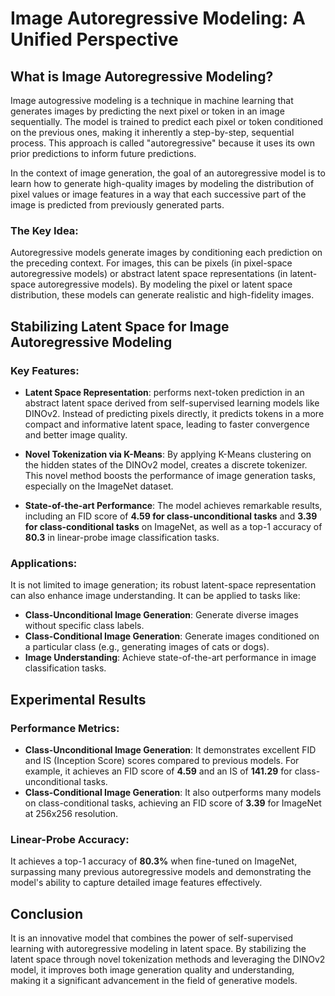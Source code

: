 # Image Autoregressive Modeling: A Unified Perspective

## What is Image Autoregressive Modeling?

Image autogressive modeling is a technique in machine learning that generates images by predicting the next pixel or token in an image sequentially. The model is trained to predict each pixel or token conditioned on the previous ones, making it inherently a step-by-step, sequential process. This approach is called "autoregressive" because it uses its own prior predictions to inform future predictions.

In the context of image generation, the goal of an autoregressive model is to learn how to generate high-quality images by modeling the distribution of pixel values or image features in a way that each successive part of the image is predicted from previously generated parts.

### The Key Idea:
Autoregressive models generate images by conditioning each prediction on the preceding context. For images, this can be pixels (in pixel-space autoregressive models) or abstract latent space representations (in latent-space autoregressive models). By modeling the pixel or latent space distribution, these models can generate realistic and high-fidelity images.

## Stabilizing Latent Space for Image Autoregressive Modeling

### Key Features:
- **Latent Space Representation**:  performs next-token prediction in an abstract latent space derived from self-supervised learning models like DINOv2. Instead of predicting pixels directly, it predicts tokens in a more compact and informative latent space, leading to faster convergence and better image quality.
  
- **Novel Tokenization via K-Means**: By applying K-Means clustering on the hidden states of the DINOv2 model, creates a discrete tokenizer. This novel method boosts the performance of image generation tasks, especially on the ImageNet dataset.

- **State-of-the-art Performance**: The model achieves remarkable results, including an FID score of **4.59 for class-unconditional tasks** and **3.39 for class-conditional tasks** on ImageNet, as well as a top-1 accuracy of **80.3** in linear-probe image classification tasks.

### Applications:
It is not limited to image generation; its robust latent-space representation can also enhance image understanding. It can be applied to tasks like:
- **Class-Unconditional Image Generation**: Generate diverse images without specific class labels.
- **Class-Conditional Image Generation**: Generate images conditioned on a particular class (e.g., generating images of cats or dogs).
- **Image Understanding**: Achieve state-of-the-art performance in image classification tasks.

## Experimental Results

### Performance Metrics:
- **Class-Unconditional Image Generation**: It demonstrates excellent FID and IS (Inception Score) scores compared to previous models. For example, it achieves an FID score of **4.59** and an IS of **141.29** for class-unconditional tasks.
- **Class-Conditional Image Generation**: It  also outperforms many models on class-conditional tasks, achieving an FID score of **3.39** for ImageNet at 256x256 resolution.

### Linear-Probe Accuracy:
It achieves a top-1 accuracy of **80.3%** when fine-tuned on ImageNet, surpassing many previous autoregressive models and demonstrating the model's ability to capture detailed image features effectively.

## Conclusion

It is an innovative model that combines the power of self-supervised learning with autoregressive modeling in latent space. By stabilizing the latent space through novel tokenization methods and leveraging the DINOv2 model, it improves both image generation quality and understanding, making it a significant advancement in the field of generative models.
